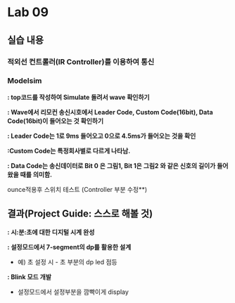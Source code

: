 # Lab 09
## 실습 내용
### ****적외선 컨트롤러(IR Controller)를 이용하여 통신****

### Modelsim

**:  top코드를 작성하여 Simulate 돌려서 wave 확인하기**

**: Wave에서 리모컨 송신시호에서 Leader Code, Custom Code(16bit), Data Code(16bit)이 들어오는 것 확인하기**

**: Leader Code는 1로 9ms 들어오고 0으로 4.5ms가 들어오는 것을 확인**

**:Custom Code는 특정회사별로 다르게 나타남.**

**: Data Code는 송신데이터로 Bit 0 은 그림1, Bit 1은 그림2 와 같은 신호의 길이가 들어왔을 때를 의미함.**


ounce적용후 스위치 테스트 (Controller 부분 수정**)




## 결과(Project Guide: 스스로 해볼 것)

**:  시:분:초에 대한 디지털 시계 완성**

**:  설정모드에서 7-segment의 dp를 활용한 설계**
* 예) 초 설정 시 - 초 부분의 dp led 점등

**:  Blink 모드 개발**
* 설정모드에서 설정부분을 깜빡이게 display



<!--stackedit_data:
eyJoaXN0b3J5IjpbMTM4OTc0MTcwN119
-->